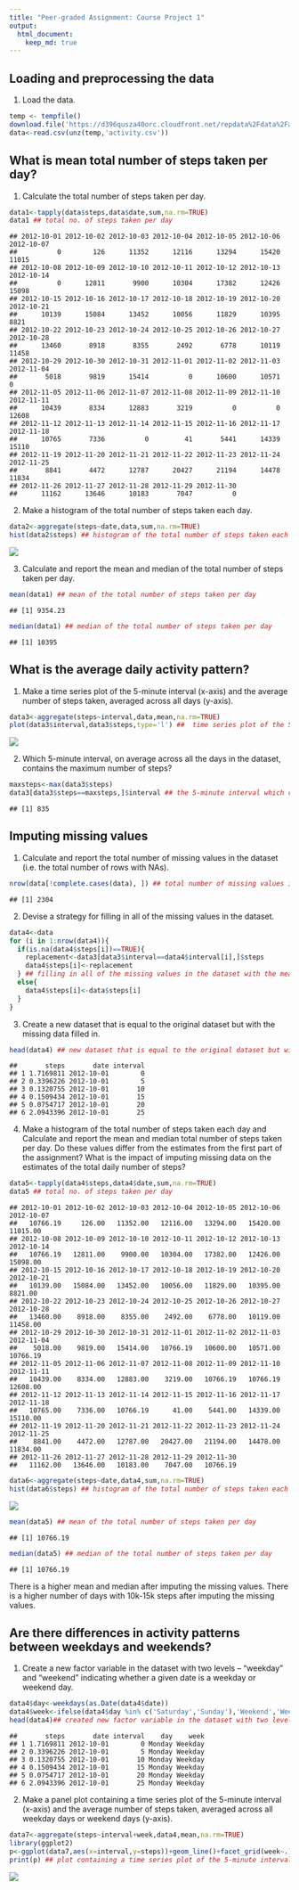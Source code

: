 ```yaml
---
title: "Peer-graded Assignment: Course Project 1"
output: 
  html_document:
    keep_md: true
---
```




## Loading and preprocessing the data

1. Load the data. 


```r
temp <- tempfile()
download.file('https://d396qusza40orc.cloudfront.net/repdata%2Fdata%2Factivity.zip',temp)
data<-read.csv(unz(temp,'activity.csv'))
```

## What is mean total number of steps taken per day?

1. Calculate the total number of steps taken per day.


```r
data1<-tapply(data$steps,data$date,sum,na.rm=TRUE) 
data1 ## total no. of steps taken per day
```

```
## 2012-10-01 2012-10-02 2012-10-03 2012-10-04 2012-10-05 2012-10-06 2012-10-07 
##          0        126      11352      12116      13294      15420      11015 
## 2012-10-08 2012-10-09 2012-10-10 2012-10-11 2012-10-12 2012-10-13 2012-10-14 
##          0      12811       9900      10304      17382      12426      15098 
## 2012-10-15 2012-10-16 2012-10-17 2012-10-18 2012-10-19 2012-10-20 2012-10-21 
##      10139      15084      13452      10056      11829      10395       8821 
## 2012-10-22 2012-10-23 2012-10-24 2012-10-25 2012-10-26 2012-10-27 2012-10-28 
##      13460       8918       8355       2492       6778      10119      11458 
## 2012-10-29 2012-10-30 2012-10-31 2012-11-01 2012-11-02 2012-11-03 2012-11-04 
##       5018       9819      15414          0      10600      10571          0 
## 2012-11-05 2012-11-06 2012-11-07 2012-11-08 2012-11-09 2012-11-10 2012-11-11 
##      10439       8334      12883       3219          0          0      12608 
## 2012-11-12 2012-11-13 2012-11-14 2012-11-15 2012-11-16 2012-11-17 2012-11-18 
##      10765       7336          0         41       5441      14339      15110 
## 2012-11-19 2012-11-20 2012-11-21 2012-11-22 2012-11-23 2012-11-24 2012-11-25 
##       8841       4472      12787      20427      21194      14478      11834 
## 2012-11-26 2012-11-27 2012-11-28 2012-11-29 2012-11-30 
##      11162      13646      10183       7047          0
```

2. Make a histogram of the total number of steps taken each day.


```r
data2<-aggregate(steps~date,data,sum,na.rm=TRUE)
hist(data2$steps) ## histogram of the total number of steps taken each day
```

![](PA1_template_files/figure-html/unnamed-chunk-3-1.png)<!-- -->

3. Calculate and report the mean and median of the total number of steps taken per day.


```r
mean(data1) ## mean of the total number of steps taken per day 
```

```
## [1] 9354.23
```

```r
median(data1) ## median of the total number of steps taken per day
```

```
## [1] 10395
```

## What is the average daily activity pattern?

1. Make a time series plot of the 5-minute interval (x-axis) and the average number of steps taken, averaged across all days (y-axis).


```r
data3<-aggregate(steps~interval,data,mean,na.rm=TRUE) 
plot(data3$interval,data3$steps,type='l') ##  time series plot of the 5-minute interval and the average number of steps taken, averaged across all days
```

![](PA1_template_files/figure-html/unnamed-chunk-5-1.png)<!-- -->

2. Which 5-minute interval, on average across all the days in the dataset, contains the maximum number of steps?


```r
maxsteps<-max(data3$steps)
data3[data3$steps==maxsteps,]$interval ## the 5-minute interval which contains the maximum number of steps
```

```
## [1] 835
```

## Imputing missing values

1. Calculate and report the total number of missing values in the dataset (i.e. the total number of rows with NAs).


```r
nrow(data[!complete.cases(data), ]) ## total number of missing values in the dataset
```

```
## [1] 2304
```

2. Devise a strategy for filling in all of the missing values in the dataset.


```r
data4<-data
for (i in 1:nrow(data4)){
  if(is.na(data4$steps[i])==TRUE){
    replacement<-data3[data3$interval==data4$interval[i],]$steps
    data4$steps[i]<-replacement
  } ## filling in all of the missing values in the dataset with the mean for that 5-minute interval
  else{
    data4$steps[i]<-data$steps[i]
  }
} 
```

3. Create a new dataset that is equal to the original dataset but with the missing data filled in.


```r
head(data4) ## new dataset that is equal to the original dataset but with the missing data filled in  
```

```
##       steps       date interval
## 1 1.7169811 2012-10-01        0
## 2 0.3396226 2012-10-01        5
## 3 0.1320755 2012-10-01       10
## 4 0.1509434 2012-10-01       15
## 5 0.0754717 2012-10-01       20
## 6 2.0943396 2012-10-01       25
```

4. Make a histogram of the total number of steps taken each day and Calculate and report the mean and median total number of steps taken per day. Do these values differ from the estimates from the first part of the assignment? What is the impact of imputing missing data on the estimates of the total daily number of steps?


```r
data5<-tapply(data4$steps,data4$date,sum,na.rm=TRUE) 
data5 ## total no. of steps taken per day
```

```
## 2012-10-01 2012-10-02 2012-10-03 2012-10-04 2012-10-05 2012-10-06 2012-10-07 
##   10766.19     126.00   11352.00   12116.00   13294.00   15420.00   11015.00 
## 2012-10-08 2012-10-09 2012-10-10 2012-10-11 2012-10-12 2012-10-13 2012-10-14 
##   10766.19   12811.00    9900.00   10304.00   17382.00   12426.00   15098.00 
## 2012-10-15 2012-10-16 2012-10-17 2012-10-18 2012-10-19 2012-10-20 2012-10-21 
##   10139.00   15084.00   13452.00   10056.00   11829.00   10395.00    8821.00 
## 2012-10-22 2012-10-23 2012-10-24 2012-10-25 2012-10-26 2012-10-27 2012-10-28 
##   13460.00    8918.00    8355.00    2492.00    6778.00   10119.00   11458.00 
## 2012-10-29 2012-10-30 2012-10-31 2012-11-01 2012-11-02 2012-11-03 2012-11-04 
##    5018.00    9819.00   15414.00   10766.19   10600.00   10571.00   10766.19 
## 2012-11-05 2012-11-06 2012-11-07 2012-11-08 2012-11-09 2012-11-10 2012-11-11 
##   10439.00    8334.00   12883.00    3219.00   10766.19   10766.19   12608.00 
## 2012-11-12 2012-11-13 2012-11-14 2012-11-15 2012-11-16 2012-11-17 2012-11-18 
##   10765.00    7336.00   10766.19      41.00    5441.00   14339.00   15110.00 
## 2012-11-19 2012-11-20 2012-11-21 2012-11-22 2012-11-23 2012-11-24 2012-11-25 
##    8841.00    4472.00   12787.00   20427.00   21194.00   14478.00   11834.00 
## 2012-11-26 2012-11-27 2012-11-28 2012-11-29 2012-11-30 
##   11162.00   13646.00   10183.00    7047.00   10766.19
```

```r
data6<-aggregate(steps~date,data4,sum,na.rm=TRUE)
hist(data6$steps) ## histogram of the total number of steps taken each day
```

![](PA1_template_files/figure-html/unnamed-chunk-10-1.png)<!-- -->

```r
mean(data5) ## mean of the total number of steps taken per day 
```

```
## [1] 10766.19
```

```r
median(data5) ## median of the total number of steps taken per day  
```

```
## [1] 10766.19
```
There is a higher mean and median after imputing the missing values.
There is a higher number of days with 10k-15k steps after imputing the missing values.

## Are there differences in activity patterns between weekdays and weekends?

1. Create a new factor variable in the dataset with two levels – “weekday” and “weekend” indicating whether a given date is a weekday or weekend day.


```r
data4$day<-weekdays(as.Date(data4$date))
data4$week<-ifelse(data4$day %in% c('Saturday','Sunday'),'Weekend','Weekday') 
head(data4)## created new factor variable in the dataset with two levels
```

```
##       steps       date interval    day    week
## 1 1.7169811 2012-10-01        0 Monday Weekday
## 2 0.3396226 2012-10-01        5 Monday Weekday
## 3 0.1320755 2012-10-01       10 Monday Weekday
## 4 0.1509434 2012-10-01       15 Monday Weekday
## 5 0.0754717 2012-10-01       20 Monday Weekday
## 6 2.0943396 2012-10-01       25 Monday Weekday
```

2. Make a panel plot containing a time series plot of the 5-minute interval (x-axis) and the average number of steps taken, averaged across all weekday days or weekend days (y-axis). 


```r
data7<-aggregate(steps~interval+week,data4,mean,na.rm=TRUE)
library(ggplot2)
p<-ggplot(data7,aes(x=interval,y=steps))+geom_line()+facet_grid(week~.)+labs(x='Interval',y='Number of steps')
print(p) ## plot containing a time series plot of the 5-minute interval and the average number of steps taken
```

![](PA1_template_files/figure-html/unnamed-chunk-12-1.png)<!-- -->
